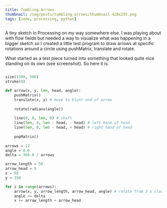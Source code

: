 ```yaml
---
title: Tumbling Arrows
thumbnail: /img/posts/tumbling-arrows/thumbnail-420x255.png
tags: [code, processing, python]
---
```


A tiny sketch in Processing on my way somewhere else. I was playing about with flow fields but needed a way to visualize what was happening in a bigger sketch so I created a little test program to 
draw arrows at specific rotations around a circle using pushMatrix, translate and rotate.

What started as a test piece turned into something that looked quite nice standing on its own (see screenshot). So here it is. 

```python

size(1500, 500)
stroke(0)

def arrow(x, y, len, head, angle):
    pushMatrix()
    translate(x, y) # move to blunt end of arrow
    
    rotate(radians(angle))
    
    line(0, 0, len, 0) # shaft
    line(len, 0, len - head, - head) # left hand of head
    line(len, 0, len - head, + head) # right hand of head
    
    popMatrix()
   
arrows = 12
angle = 0.0 
delta = 360.0 / arrows

arrow_length = 50
arrow_head = 5
x = 50
y = 150

for i in range(arrows):
    arrow(x, y, arrow_length, arrow_head, angle) # rotate from 3 o clock
    angle += delta
    x += arrow_length + arrow_head

```
